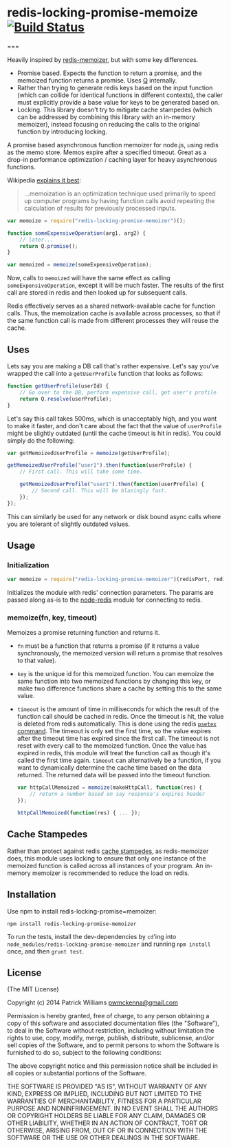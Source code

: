# redis-locking-promise-memoize [![Build Status](https://travis-ci.org/pwmckenna/node-redis-locking-promise-memoizer.svg?branch=master)](https://travis-ci.org/pwmckenna/node-redis-locking-promise-memoizer)

===

Heavily inspired by [redis-memoizer](https://github.com/errorception/redis-memoizer), but with some key differences.

* Promise based. Expects the function to return a promise, and the memoized function returns a promise. Uses [Q](https://github.com/kriskowal/q) internally.
* Rather than trying to generate redis keys based on the input function (which can collide for identical functions in different contexts), the caller must explicitly provide a base value for keys to be generated based on.
* Locking. This library doesn't try to mitigate cache stampedes (which can be addressed by combining this library with an in-memory memoizer), instead focusing on reducing the calls to the original function by introducing locking.

A promise based asynchronous function memoizer for node.js, using redis as the memo store. Memos expire after a specified timeout. Great as a drop-in performance optimization / caching layer for heavy asynchronous functions.

Wikipedia [explains it best](http://en.wikipedia.org/wiki/Memoization):
> ...memoization is an optimization technique used primarily to speed up computer programs by having function calls avoid repeating the calculation of results for previously processed inputs.

```javascript
var memoize = require("redis-locking-promise-memoizer")();

function someExpensiveOperation(arg1, arg2) {
	// later...
	return Q.promise();
}

var memoized = memoize(someExpensiveOperation);
```

Now, calls to `memoized` will have the same effect as calling `someExpensiveOperation`, except it will be much faster. The results of the first call are stored in redis and then looked up for subsequent calls.

Redis effectively serves as a shared network-available cache for function calls. Thus, the memoization cache is available across processes, so that if the same function call is made from different processes they will reuse the cache.

## Uses

Lets say you are making a DB call that's rather expensive. Let's say you've wrapped the call into a `getUserProfile` function that looks as follows:

```javascript
function getUserProfile(userId) {
	// Go over to the DB, perform expensive call, get user's profile
	return Q.resolve(userProfile);
}
```

Let's say this call takes 500ms, which is unacceptably high, and you want to make it faster, and don't care about the fact that the value of `userProfile` might be slightly outdated (until the cache timeout is hit in redis). You could simply do the following:

```javascript
var getMemoizedUserProfile = memoize(getUserProfile);

getMemoizedUserProfile("user1").then(function(userProfile) {
	// First call. This will take some time.

	getMemoizedUserProfile("user1").then(function(userProfile) {
		// Second call. This will be blazingly fast.
	});
});

```

This can similarly be used for any network or disk bound async calls where you are tolerant of slightly outdated values.

## Usage

### Initialization
```javascript
var memoize = require("redis-locking-promise-memoizer")(redisPort, redisHost, redisOptions);
```

Initializes the module with redis' connection parameters. The params are passed along as-is to the [node-redis](https://github.com/mranney/node_redis#rediscreateclientport-host-options) module for connecting to redis.

### memoize(fn, key, timeout)

Memoizes a promise returning function and returns it.

* `fn` must be a function that returns a promise (if it returns a value synchronously, the memoized version will return a promise that resolves to that value).

* `key` is the unique id for this memoized function. You can memoize the same function into two memoized functions by changing this key, or make two difference functions share a cache by setting this to the same value.

* `timeout` is the amount of time in milliseconds for which the result of the function call should be cached in redis. Once the timeout is hit, the value is deleted from redis automatically. This is done using the redis [`psetex` command](http://redis.io/commands/psetex). The timeout is only set the first time, so the value expires after the timeout time has expired since the first call. The timeout is not reset with every call to the memoized function. Once the value has expired in redis, this module will treat the function call as though it's called the first time again. `timeout` can alternatively be a function, if you want to dynamically determine the cache time based on the data returned. The returned data will be passed into the timeout function.

	```javascript
	var httpCallMemoized = memoize(makeHttpCall, function(res) {
		// return a number based on say response's expires header
	});

	httpCallMemoized(function(res) { ... });
	```

## Cache Stampedes

Rather than protect against redis [cache stampedes](http://en.wikipedia.org/wiki/Cache_stampede), as redis-memoizer does, this module uses locking to ensure that only one instance of the memoized function is called across all instances of your program. An in-memory memoizer is recommended to reduce the load on redis.

## Installation

Use npm to install redis-locking-promise=memoizer:
```
npm install redis-locking-promise-memoizer
```

To run the tests, install the dev-dependencies by `cd`'ing into `node_modules/redis-locking-promise-memoizer` and running `npm install` once, and then `grunt test`.

## License

(The MIT License)

Copyright (c) 2014 Patrick Williams <pwmckenna@gmail.com>

Permission is hereby granted, free of charge, to any person obtaining a copy of this software and associated documentation files (the "Software"), to deal in the Software without restriction, including without limitation the rights to use, copy, modify, merge, publish, distribute, sublicense, and/or sell copies of the Software, and to permit persons to whom the Software is furnished to do so, subject to the following conditions:

The above copyright notice and this permission notice shall be included in all copies or substantial portions of the Software.

THE SOFTWARE IS PROVIDED "AS IS", WITHOUT WARRANTY OF ANY KIND, EXPRESS OR IMPLIED, INCLUDING BUT NOT LIMITED TO THE WARRANTIES OF MERCHANTABILITY, FITNESS FOR A PARTICULAR PURPOSE AND NONINFRINGEMENT. IN NO EVENT SHALL THE AUTHORS OR COPYRIGHT HOLDERS BE LIABLE FOR ANY CLAIM, DAMAGES OR OTHER LIABILITY, WHETHER IN AN ACTION OF CONTRACT, TORT OR OTHERWISE, ARISING FROM, OUT OF OR IN CONNECTION WITH THE SOFTWARE OR THE USE OR OTHER DEALINGS IN THE SOFTWARE.
